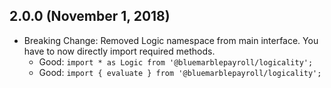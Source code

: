 ## 2.0.0 (November 1, 2018)

* Breaking Change: Removed Logic namespace from main interface.  You have to now directly import required methods.
  - Good: `import * as Logic from '@bluemarblepayroll/logicality';`
  - Good: `import { evaluate } from '@bluemarblepayroll/logicality';`

